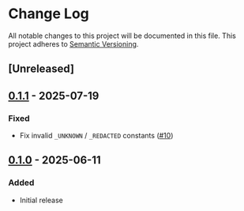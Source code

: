 # Change Log
All notable changes to this project will be documented in this file.
This project adheres to [Semantic Versioning](http://semver.org/).

## [Unreleased]

## [0.1.1] - 2025-07-19
### Fixed
- Fix invalid `_UNKNOWN` / `_REDACTED` constants ([#10](https://github.com/ManageIQ/nutanix_clustermgmt-sdk-ruby/pull/10))

## [0.1.0] - 2025-06-11
### Added
- Initial release

[0.1.1]: https://github.com/ManageIQ/nutanix_clustermgmt-sdk-ruby/compare/v0.1.0...v0.1.1
[0.1.0]: https://github.com/ManageIQ/nutanix_clustermgmt-sdk-ruby/tree/v0.1.0
